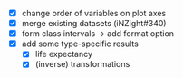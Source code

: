 - [x] change order of variables on plot axes
- [x] merge existing datasets (iNZight#340)
- [x] form class intervals -> add format option
- [x] add some type-specific results
    - [x] life expectancy
    - [x] (inverse) transformations
